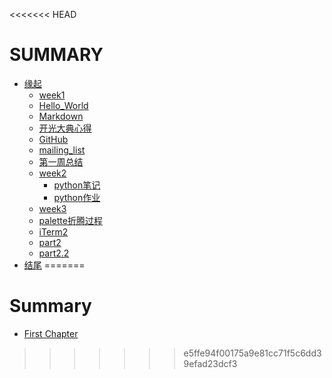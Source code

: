 <<<<<<< HEAD
# SUMMARY
* [缘起](/source/begin.md)
  * [week1](source/part1/week1/introduction.md)
   * [Hello_World](source/part1/week1/Hello_World.md)
   * [Markdown](source/part1/week1/Markdown.md)
   * [开光大典心得](source/part1/week1/开光大典心得.md)
   * [GitHub](source/part1/week1/GitHub.md)
   * [mailing_list](source/part1/week1/mailing_list.md)
   * [第一周总结](source/part1/week1/summary_week1.md)
  * [week2](/source/part1/week2/introduction.md)
	* [python笔记](source/part1/python.md)
	* [python作业](source/part1/week2/Guess_the_number.md)
  * [week3](source/part1/week3/introduction.md)
   * [palette折腾过程](source/part1/week3/palette.md)
   * [iTerm2](source/part1/iterm.md)
    * [part2](./source/part2/introduction)
  * [part2.2](./source/part2/1.md)
* [结尾](./source/end.md)
=======
# Summary
* [First Chapter](chapter1.md)
>>>>>>> e5ffe94f00175a9e81cc71f5c6dd39efad23dcf3
